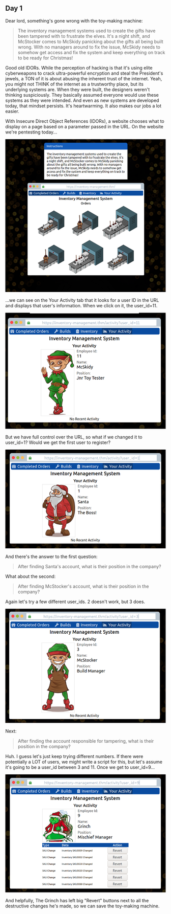 ## Day 1

Dear lord, something's gone wrong with the toy-making machine:

> The inventory management systems used to create the gifts have been tampered with to frustrate the elves. It's a night shift, and McStocker comes to McSkidy panicking about the gifts all being built wrong. With no managers around to fix the issue, McSkidy needs to somehow get access and fix the system and keep everything on track to be ready for Christmas!

Good old IDORs. While the perception of hacking is that it's using elite cyberweapons to crack ultra-powerful encryption and steal the President's jewels, a TON of it is about abusing the inherent trust of the internet. Yeah, you might not THINK of the internet as a trustworthy place, but its underlying systems are. When they were built, the designers weren't thinking suspiciously. They basically assumed everyone would use these systems as they were intended. And even as new systems are developed today, that mindset persists. It's heartwarming. It also makes our jobs a lot easier.  

With Insecure Direct Object References (IDORs), a website chooses what to display on a page based on a parameter passed in the URL. On the website we're pentesting today...

![](day1-1.png)

...we can see on the Your Activity tab that it looks for a user ID in the URL and displays that user's information. When we click on it, the user_id=11. 

![](day1-2.png)

But we have full control over the URL, so what if we changed it to user_id=1? Would we get the first user to register?

![](day1-3.png)

And there's the answer to the first question:

> After finding Santa's account, what is their position in the company?

What about the second:

>After finding McStocker's account, what is their position in the company?

Again let's try a few different user_ids. 2 doesn't work, but 3 does.

![](day1-4.png)

Next:

> After finding the account responsible for tampering, what is their position in the company?

Huh. I guess let's just keep trying different numbers. If there were potentially a LOT of users, we might write a script for this, but let's assume it's going to be a user_id between 3 and 11. Once we get to user_id=9...

![](day1-5.png)

And helpfully, The Grinch has left big "Revert" buttons next to all the destructive changes he's made, so we can save the toy-making machine. 